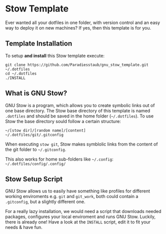 Stow Template
=============

Ever wanted all your dotfiles in one folder, with version control and an easy way to deploy it on new machines? If yes, then this template is for you.


Template Installation
---------------------

To setup **and install** this Stow template execute:

    git clone https://github.com/Paradiesstaub/gnu_stow_template.git ~/.dotfiles
    cd ~/.dotfiles
    ./INSTALL


What is GNU Stow?
-----------------

GNU Stow is a program, which allows you to create symbolic links out of one base directory. The Stow base directory of this template is named `.dotfiles` and should be saved in the home folder (`~/.dotfiles`). To use Stow the base directory sould follow a certain structure:

    ~/[stow dir]/[random name]/[content]
    ~/.dotfiles/git/.gitconfig

When executing `stow git`, Stow makes symblolic links from the content of the git folder to `~/.gitconfig`.

This also works for home sub-folders like `~/.config`:
`~/.dotfiles/config/.config/`


Stow Setup Script
-----------------

GNU Stow allows us to easily have something like profiles for different working enviroments e.g. `git` and `git_work`, both could contain a `.gitconfig`, but a slightly different one.

For a really lazy installation, we would need a script that downloads needed packages, configures your local enviroment and runs GNU Stow. Luckily, there is already one!
Have a look at the `INSTALL` script, edit it to fit your needs & have fun.
